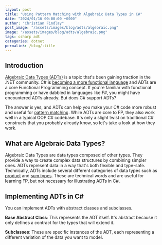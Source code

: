```yaml
---
layout: post
title: "Using Pattern Matching with Algebraic Data Types in C#"
date: "2024/01/16 00:00:00 +0000"
author: "Christian Findlay"
post_image: "/assets/images/blog/adts/algebraic.png"
image: "/assets/images/blog/adts/algebraic.png"
tags: csharp adt
categories: dotnet
permalink: /blog/:title
---
```


## Introduction

[Algebraic Data Types (ADTs)](https://en.wikipedia.org/wiki/Algebraic_data_type) is a topic that's been gaining traction in the .NET community. C# is [becoming a more functional language](https://dotnetcore.show/episode-52-functional-csharp-with-simon-painter/) and ADTs are a core Functional Programming concept. If you're familiar with functional programming or have dabbled in languages like F#, you might have encountered ADTs already. But does C# support ADTs?

The answer is yes, and ADTs can help you make your C# code more robust and useful for [pattern matching](https://learn.microsoft.com/en-us/dotnet/csharp/fundamentals/functional/pattern-matching). While ADTs are core to FP, they also work well in a typical OOP C# codebase. It's only a slight twist on traditional C# constructs that you probably already know, so let's take a look at how they work.

## What are Algebraic Data Types?

Algebraic Data Types are data types composed of other types. They provide a way to create complex data structures by combining simpler ones. ADTs represent data in a way that's both flexible and type-safe. Technically, ADTs include several different categories of data types such as [product](https://en.wikipedia.org/wiki/Product_type) and [sum types](https://en.wikipedia.org/wiki/Tagged_union). These are technical words and are useful for learning FP, but not necessary for illustrating ADTs in C#.

## Implementing ADTs in C#

You can implement ADTs with abstract classes and subclasses.

**Base Abstract Class**: This represents the ADT itself. It's abstract because it only defines a contract for the types that will extend it.

**Subclasses**: These are specific instances of the ADT, each representing a different variation of the data you want to model.